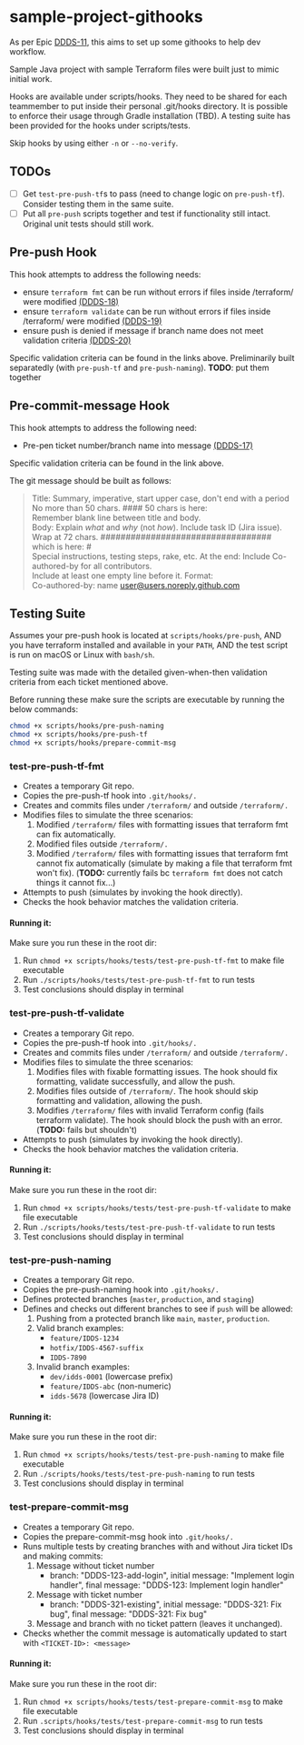# sample-project-githooks
As per Epic [DDDS-11](https://dat.jeppesen.com/jira/browse/DDDS-11), this aims to set up some githooks to help dev workflow.

Sample Java project with sample Terraform files were built just to mimic initial work. 

Hooks are available under scripts/hooks. They need to be shared for each teammember to put inside their personal .git/hooks directory. It is possible to enforce their usage through Gradle installation (TBD). A testing suite has been provided for the hooks under scripts/tests.

Skip hooks by using either `-n` or `--no-verify`.

## TODOs

- [ ] Get `test-pre-push-tf`s to pass (need to change logic on `pre-push-tf`). Consider testing them in the same suite.
- [ ] Put all `pre-push` scripts together and test if functionality still intact. Original unit tests should still work.

## Pre-push Hook

This hook attempts to address the following needs:

- ensure `terraform fmt` can be run without errors if files inside /terraform/ were modified [(DDDS-18)](https://dat.jeppesen.com/jira/browse/DDDS-18)
- ensure `terraform validate` can be run without errors if files inside /terraform/ were modified [(DDDS-19)](https://dat.jeppesen.com/jira/browse/DDDS-19)
- ensure push is denied if message if branch name does not meet validation criteria [(DDDS-20)](https://dat.jeppesen.com/jira/browse/DDDS-20)

Specific validation criteria can be found in the links above. Preliminarily built separatedly (with `pre-push-tf` and `pre-push-naming`). **TODO**: put them together 

## Pre-commit-message Hook

This hook attempts to address the following need:
- Pre-pen ticket number/branch name into message [(DDDS-17)](https://dat.jeppesen.com/jira/browse/DDDS-17)

Specific validation criteria can be found in the link above.

The git message should be built as follows:

>    Title: Summary, imperative, start upper case, don't end with a period 
>    No more than 50 chars. #### 50 chars is here:  
>    Remember blank line between title and body.  
>    Body: Explain *what* and *why* (not *how*). Include task ID (Jira issue).  
>    Wrap at 72 chars. ################################## which is here:  #  
>    Special instructions, testing steps, rake, etc. 
>    At the end: Include Co-authored-by for all contributors.  
>    Include at least one empty line before it. Format:  
>    Co-authored-by: name <user@users.noreply.github.com>  


## Testing Suite

Assumes your pre-push hook is located at `scripts/hooks/pre-push`, AND you have terraform installed and available in your `PATH`, AND the test script is run on macOS or Linux with `bash/sh`.

Testing suite was made with the detailed given-when-then validation criteria from each ticket mentioned above.

Before running these make sure the scripts are executable by running the below commands:

```bash
chmod +x scripts/hooks/pre-push-naming
chmod +x scripts/hooks/pre-push-tf
chmod +x scripts/hooks/prepare-commit-msg
```

### test-pre-push-tf-fmt

- Creates a temporary Git repo.
- Copies the pre-push-tf hook into `.git/hooks/.`
- Creates and commits files under `/terraform/` and outside `/terraform/.`
- Modifies files to simulate the three scenarios:
    1. Modified `/terraform/` files with formatting issues that terraform fmt can fix automatically.
    2. Modified files outside `/terraform/.`
    3. Modified `/terraform/` files with formatting issues that terraform fmt cannot fix automatically (simulate by making a file that terraform fmt won't fix). (**TODO:** currently fails bc `terraform fmt` does not catch things it cannot fix...)
- Attempts to push (simulates by invoking the hook directly).
- Checks the hook behavior matches the validation criteria.

#### Running it:
Make sure you run these in the root dir:
1. Run `chmod +x scripts/hooks/tests/test-pre-push-tf-fmt` to make file executable
2. Run `./scripts/hooks/tests/test-pre-push-tf-fmt` to run tests
3. Test conclusions should display in terminal

### test-pre-push-tf-validate

- Creates a temporary Git repo.
- Copies the pre-push-tf hook into `.git/hooks/.`
- Creates and commits files under `/terraform/` and outside `/terraform/.`
- Modifies files to simulate the three scenarios:
    1. Modifies files with fixable formatting issues. The hook should fix formatting, validate successfully, and allow the push.
    2. Modifies files outside of `/terraform/`. The hook should skip formatting and validation, allowing the push.
    3. Modifies `/terraform/` files with invalid Terraform config (fails terraform validate). The hook should block the push with an error. (**TODO:** fails but shouldn't)
- Attempts to push (simulates by invoking the hook directly).
- Checks the hook behavior matches the validation criteria.

#### Running it:
Make sure you run these in the root dir:
1. Run `chmod +x scripts/hooks/tests/test-pre-push-tf-validate` to make file executable
2. Run `./scripts/hooks/tests/test-pre-push-tf-validate` to run tests
3. Test conclusions should display in terminal

### test-pre-push-naming

- Creates a temporary Git repo.
- Copies the pre-push-naming hook into `.git/hooks/.`
- Defines protected branches (`master`, `production`, and `staging`)
- Defines and checks out different branches to see if `push` will be allowed:
    1. Pushing from a protected branch like `main`, `master`, `production`.
    2. Valid branch examples:
        - `feature/IDDS-1234`
        - `hotfix/IDDS-4567-suffix`
        - `IDDS-7890`
    3. Invalid branch examples:
        - `dev/idds-0001` (lowercase prefix)
        - `feature/IDDS-abc` (non-numeric)
        - `idds-5678` (lowercase Jira ID)

#### Running it:
Make sure you run these in the root dir:
1. Run `chmod +x scripts/hooks/tests/test-pre-push-naming` to make file executable
2. Run `./scripts/hooks/tests/test-pre-push-naming` to run tests
3. Test conclusions should display in terminal

### test-prepare-commit-msg

- Creates a temporary Git repo.
- Copies the prepare-commit-msg hook into `.git/hooks/.`
- Runs multiple tests by creating branches with and without Jira ticket IDs and making commits:
    1. Message without ticket number 
        - branch: "DDDS-123-add-login", initial message: "Implement login handler", final message: "DDDS-123: Implement login handler"
    2. Message with ticket number
        - branch: "DDDS-321-existing", initial message: "DDDS-321: Fix bug", final message: "DDDS-321: Fix bug"
    2. Message and branch with no ticket pattern (leaves it unchanged).
- Checks whether the commit message is automatically updated to start with `<TICKET-ID>: <message>`

#### Running it:
Make sure you run these in the root dir:
1. Run `chmod +x scripts/hooks/tests/test-prepare-commit-msg` to make file executable
2. Run `.scripts/hooks/tests/test-prepare-commit-msg` to run tests
3. Test conclusions should display in terminal